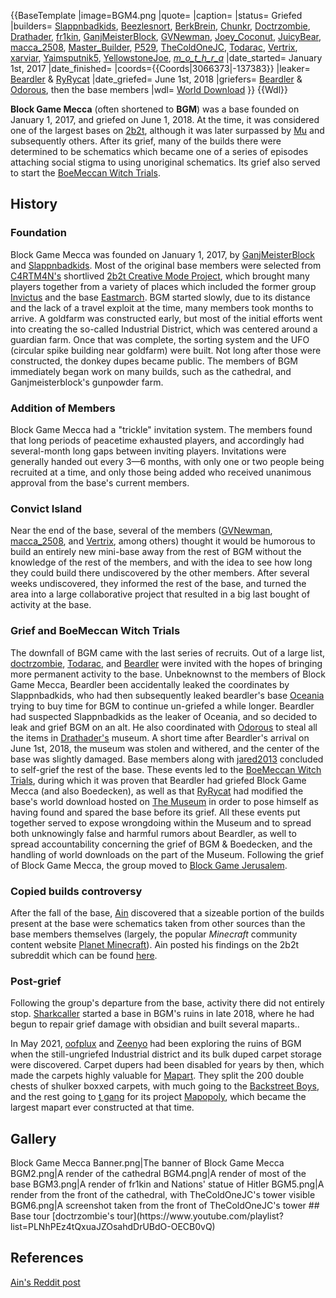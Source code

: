 {{BaseTemplate
|image=BGM4.png
|quote=
|caption=
|status= Griefed
|builders= [Slappnbadkids](https://2b2t.miraheze.org/wiki/Slappnbadkids), [Beezlesnort](https://2b2t.miraheze.org/wiki/Beezlesnort), [BerkBrein](https://2b2t.miraheze.org/wiki/BerkBrein), [Chunkr](https://2b2t.miraheze.org/wiki/Chunkr), [Doctrzombie](https://2b2t.miraheze.org/wiki/Doctrzombie), [Drathader](https://2b2t.miraheze.org/wiki/Drathader), [fr1kin](https://2b2t.miraheze.org/wiki/fr1kin), [GanjMeisterBlock](https://2b2t.miraheze.org/wiki/GanjMeisterBlock), [GVNewman](https://2b2t.miraheze.org/wiki/GVNewman), [Joey_Coconut](https://2b2t.miraheze.org/wiki/Joey_Coconut), [JuicyBear](https://2b2t.miraheze.org/wiki/JuicyBear), [macca_2508](https://2b2t.miraheze.org/wiki/macca_2508), [Master_Builder](https://2b2t.miraheze.org/wiki/Master_Builder), [P529](https://2b2t.miraheze.org/wiki/P529), [TheColdOneJC](https://2b2t.miraheze.org/wiki/TheColdOneJC), [Todarac](https://2b2t.miraheze.org/wiki/Todarac), [Vertrix](https://2b2t.miraheze.org/wiki/Vertrix), [xarviar](https://2b2t.miraheze.org/wiki/xarviar), [Yaimsputnik5](https://2b2t.miraheze.org/wiki/Yaimsputnik5), [YellowstoneJoe](https://2b2t.miraheze.org/wiki/YellowstoneJoe), [_m_o_t_h_r_a_](https://2b2t.miraheze.org/wiki/_m_o_t_h_r_a_)
|date_started= January 1st, 2017
|date_finished=
|coords={{Coords|3066373|-137383}}
|leaker= [Beardler](https://2b2t.miraheze.org/wiki/Beardler) & [RyRycat](https://2b2t.miraheze.org/wiki/RyRycat)
|date_griefed= June 1st, 2018
|griefers= [Beardler](https://2b2t.miraheze.org/wiki/Beardler) & [Odorous](https://2b2t.miraheze.org/wiki/Odorous), then the base members
|wdl= [World Download](http://www.mediafire.com/file/80p744k1i6roo9e/BlockGameMecca.zip/file)
}}
{{Wdl}}

**Block Game Mecca** (often shortened to **BGM**) was a base founded on January 1, 2017, and griefed on June 1, 2018. At the time, it was considered one of the largest bases on [2b2t](https://2b2t.miraheze.org/wiki/2b2t), although it was later surpassed by [Mu](https://2b2t.miraheze.org/wiki/Mu) and subsequently others. After its grief, many of the builds there were determined to be schematics which became one of a series of episodes attaching social stigma to using unoriginal schematics. Its grief also served to start the [BoeMeccan Witch Trials](https://2b2t.miraheze.org/wiki/BoeMeccan_Witch_Trials).
## History
### Foundation
Block Game Mecca was founded on January 1, 2017, by [GanjMeisterBlock](https://2b2t.miraheze.org/wiki/GanjMeisterBlock) and [Slappnbadkids](https://2b2t.miraheze.org/wiki/Slappnbadkids). Most of the original base members were selected from [C4RTM4N's](https://2b2t.miraheze.org/wiki/C4RTM4N) shortlived [2b2t Creative Mode Project](https://2b2t.miraheze.org/wiki/2b2t_Creative_Mode_Project), which brought many players together from a variety of places which included the former group [Invictus](https://2b2t.miraheze.org/wiki/Invictus) and the base [Eastmarch](https://2b2t.miraheze.org/wiki/Eastmarch). BGM started slowly, due to its distance and the lack of a travel exploit at the time, many members took months to arrive. A goldfarm was constructed early, but most of the initial efforts went into creating the so-called Industrial District, which was centered around a guardian farm. Once that was complete, the sorting system and the UFO (circular spike building near goldfarm) were built. Not long after those were constructed, the donkey dupes became public. The members of BGM immediately began work on many builds, such as the cathedral, and Ganjmeisterblock's gunpowder farm.

### Addition of Members
Block Game Mecca had a "trickle" invitation system. The members found that long periods of peacetime exhausted players, and accordingly had several-month long gaps between inviting players. Invitations were generally handed out every 3—6 months, with only one or two people being recruited at a time, and only those being added who received unanimous approval from the base's current members.

### Convict Island
Near the end of the base, several of the members ([GVNewman](https://2b2t.miraheze.org/wiki/GVNewman), [macca_2508](https://2b2t.miraheze.org/wiki/macca_2508), and [Vertrix](https://2b2t.miraheze.org/wiki/Vertrix), among others) thought it would be humorous to build an entirely new mini-base away from the rest of BGM without the knowledge of the rest of the members, and with the idea to see how long they could build there undiscovered by the other members. After several weeks undiscovered, they informed the rest of the base, and turned the area into a large collaborative project that resulted in a big last bought of activity at the base.

### Grief and BoeMeccan Witch Trials
The downfall of BGM came with the last series of recruits. Out of a large list, [doctrzombie](https://2b2t.miraheze.org/wiki/doctrzombie), [Todarac](https://2b2t.miraheze.org/wiki/Todarac), and [Beardler](https://2b2t.miraheze.org/wiki/Beardler) were invited with the hopes of bringing more permanent activity to the base. Unbeknownst to the members of Block Game Mecca, Beardler been accidentally leaked the coordinates by Slappnbadkids, who had then subsequently leaked beardler's base [Oceania](https://2b2t.miraheze.org/wiki/Oceania) trying to buy time for BGM to continue un-griefed a while longer. Beardler had suspected Slappnbadkids as the leaker of Oceania, and so decided to leak and grief BGM on an alt. He also coordinated with [Odorous](https://2b2t.miraheze.org/wiki/Odorous) to steal all the items in [Drathader's](https://2b2t.miraheze.org/wiki/Drathader) museum. A short time after Beardler's arrival on June 1st, 2018, the museum was stolen and withered, and the center of the base was slightly damaged. Base members along with [jared2013](https://2b2t.miraheze.org/wiki/jared2013) concluded to self-grief the rest of the base. These events led to the [BoeMeccan Witch Trials](https://2b2t.miraheze.org/wiki/BoeMeccan_Witch_Trials), during which it was proven that Beardler had griefed Block Game Mecca (and also Boedecken), as well as that [RyRycat](https://2b2t.miraheze.org/wiki/RyRycat) had modified the base's world download hosted on [The Museum](https://2b2t.miraheze.org/wiki/The_Museum) in order to pose himself as having found and spared the base before its grief. All these events put together served to expose wrongdoing within the Museum and to spread both unknowingly false and harmful rumors about Beardler, as well to spread accountability concerning the grief of BGM & Boedecken, and the handling of world downloads on the part of the Museum. Following the grief of Block Game Mecca, the group moved to [Block Game Jerusalem](https://2b2t.miraheze.org/wiki/Block_Game_Jerusalem).

### Copied builds controversy
After the fall of the base, [Ain](https://2b2t.miraheze.org/wiki/Ain) discovered that a sizeable portion of the builds present at the base were schematics taken from other sources than the base members themselves (largely, the popular *Minecraft* community content website [Planet Minecraft](https://www.planetminecraft.com/)). Ain posted his findings on the 2b2t subreddit which can be found [here](https://www.reddit.com/r/2b2t/comments/9xtp6p/disappointingly_almost_all_of_the_principle/).

### Post-grief
Following the group's departure from the base, activity there did not entirely stop. [Sharkcaller](https://2b2t.miraheze.org/wiki/Sharkcaller) started a base in BGM's ruins in late 2018, where he had begun to repair grief damage with obsidian and built several maparts..

In May 2021, [oofplux](https://2b2t.miraheze.org/wiki/oofplux) and [Zeenyo](https://2b2t.miraheze.org/wiki/Zeenyo) had been exploring the ruins of BGM when the still-ungriefed Industrial district and its bulk duped carpet storage were discovered. Carpet dupers had been disabled for years by then, which made the carpets highly valuable for [Mapart](https://2b2t.miraheze.org/wiki/Mapart). They split the 200 double chests of shulker boxxed carpets, with much going to the [Backstreet Boys](https://2b2t.miraheze.org/wiki/Backstreet_Boys), and the rest going to [t gang](https://2b2t.miraheze.org/wiki/t_gang) for its project [Mapopoly](https://2b2t.miraheze.org/wiki/Mapopoly), which became the largest mapart ever constructed at that time.
## Gallery
<gallery>
Block Game Mecca Banner.png|The banner of Block Game Mecca
BGM2.png|A render of the cathedral
BGM4.png|A render of most of the base
BGM3.png|A render of fr1kin and Nations' statue of Hitler
BGM5.png|A render from the front of the cathedral, with TheColdOneJC's tower visible
BGM6.png|A screenshot taken from the front of TheColdOneJC's tower
</gallery>
## Base tour
[doctrzombie's tour](https://www.youtube.com/playlist?list=PLNhPEz4tQxuaJZOsahdDrUBdO-OECB0vQ)

## References
[Ain's Reddit post](https://www.reddit.com/r/2b2t/comments/9xtp6p/disappointingly_almost_all_of_the_principle/)